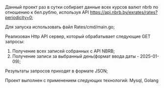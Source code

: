 Данный проект раз в сутки собирает данные всех курсов валют nbrb по отношению к бел.рублю, используя API https://api.nbrb.by/exrates/rates?periodicity=0;

Для запуска использовать файл Rates/cmd/main.go;

Реализован Http API сервер, который обрабатывает следующие GET запросы: 
1) Получение всех записей собранных с API NBRB;
2) Получение записи за выбранный день(формат ввода даты - 2025-01-09);

Результаты запросов приходят в формате JSON;

Проект выполнен с применением следующих технологий: Mysql, Golang